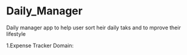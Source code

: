 # Daily_Manager

Daily manager app to help user sort heir daily taks and to mprove their lifestyle

1.Expense Tracker Domain:

